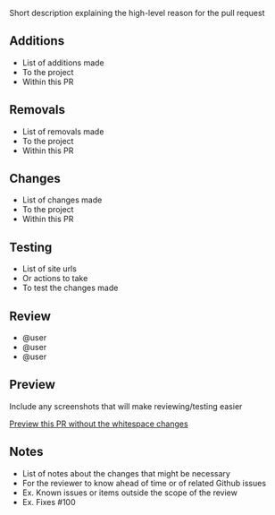 Short description explaining the high-level reason for the pull request

## Additions

- List of additions made
- To the project
- Within this PR

## Removals

- List of removals made
- To the project
- Within this PR

## Changes

- List of changes made
- To the project
- Within this PR

## Testing

- List of site urls
- Or actions to take
- To test the changes made

## Review

- @user
- @user
- @user

## Preview

Include any screenshots that will make reviewing/testing easier

[Preview this PR without the whitespace changes](?w=0)

## Notes

- List of notes about the changes that might be necessary
- For the reviewer to know ahead of time or of related Github issues
- Ex. Known issues or items outside the scope of the review
- Ex. Fixes #100
